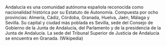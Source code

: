 Andalucía es una comunidad autónoma española reconocida como nacionalidad histórica por su Estatuto de Autonomía. ​Compuesta por ocho provincias: Almería, Cádiz, Córdoba, Granada, Huelva, Jaén, Málaga y Sevilla. Su capital y ciudad más poblada es Sevilla, sede del Consejo de Gobierno de la Junta de Andalucía, del Parlamento y de la presidencia de la Junta de Andalucía. La sede del Tribunal Superior de Justicia de Andalucía se encuentra en Granada. (Wikipedia)
